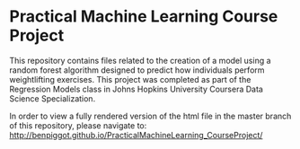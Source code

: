 Practical Machine Learning Course Project
======================================
This repository contains files related to the creation of a model using a random forest algorithm designed to predict how individuals perform weightlifting exercises. This project was completed as part of the Regression Models class in Johns Hopkins University Coursera Data Science Specialization.

In order to view a fully rendered version of the html file in the master branch of this repository, please navigate to:
http://benpiggot.github.io/PracticalMachineLearning_CourseProject/
